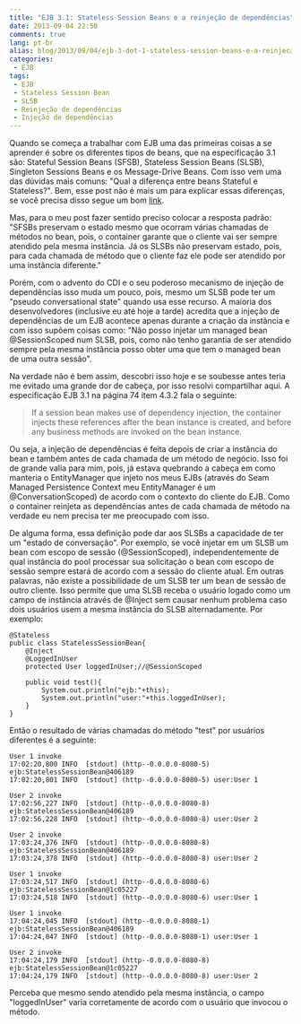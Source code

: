 ```yaml
---
title: "EJB 3.1: Stateless Session Beans e a reinjeção de dependências"
date: 2013-09-04 22:50
comments: true
lang: pt-br
alias: blog/2013/09/04/ejb-3-dot-1-stateless-session-beans-e-a-reinjecao-de-dependencias/index.html
categories:
 - EJB
tags:
 - EJB
 - Stateless Session Bean
 - SLSB
 - Reinjeção de dependências
 - Injeção de dependências
---
```


Quando se começa a trabalhar com EJB uma das primeiras coisas a se aprender é sobre os diferentes tipos de beans, que na especificação 3.1 são: Stateful Session Beans (SFSB), Stateless Session Beans (SLSB), Singleton Sessions Beans e os Message-Drive Beans. Com isso vem uma das dúvidas mais comuns: "Qual a diferença entre beans Stateful e Stateless?". Bem, esse post não é mais um para explicar essas diferenças, se você precisa disso segue um bom <a target="_blank" href="http://www.theserverside.com/tutorial/Which-EJB-to-use-Stateful-stateless-and-singleton-session-beans-compared">link</a>.

<!-- more -->

Mas, para o meu post fazer sentido preciso colocar a resposta padrão: "SFSBs preservam o estado mesmo que ocorram várias chamadas de métodos no bean, pois, o container garante que o cliente vai ser sempre atendido pela mesma instância. Já os SLSBs não preservam estado, pois, para cada chamada de método que o cliente faz ele pode ser atendido por uma instância diferente."

Porém, com o advento do CDI e o seu poderoso mecanismo de injeção de dependências isso muda um pouco, pois, mesmo um SLSB pode ter um "pseudo conversational state" quando usa esse recurso. A maioria dos desenvolvedores (inclusive eu até hoje a tarde) acredita que a injeção de dependências de um EJB acontece apenas durante a criação da instância e com isso supõem coisas como: "Não posso injetar um managed bean @SessionScoped num SLSB, pois, como não tenho garantia de ser atendido sempre pela mesma instância posso obter uma que tem o managed bean de uma outra sessão".

Na verdade não é bem assim, descobri isso hoje e se soubesse antes teria me evitado uma grande dor de cabeça, por isso resolvi compartilhar aqui. A especificação EJB 3.1 na página 74 item 4.3.2 fala o seguinte:
> If a session bean makes use of dependency injection, the container injects these references after the bean instance is created, and before any business methods are invoked on the bean instance.

Ou seja, a injeção de dependências é feita depois de criar a instância do bean e também antes de cada chamada de um método de negócio. Isso foi de grande valia para mim, pois, já estava quebrando a cabeça em como manteria o EntityManager que injeto nos meus EJBs (através do Seam Managed Persistence Context meu EntityManager é um @ConversationScoped) de acordo com o contexto do cliente do EJB. Como o container reinjeta as dependências antes de cada chamada de método na verdade eu nem precisa ter me preocupado com isso.

De alguma forma, essa definição pode dar aos SLSBs a capacidade de ter um "estado de conversação". Por exemplo, se você injetar em um SLSB um bean com escopo de sessão (@SessionScoped), independentemente de qual instância do pool processar sua solicitação o bean com escopo de sessão sempre estará de acordo com a sessão do cliente atual. Em outras palavras, não existe a possibilidade de um SLSB ter um bean de sessão de outro cliente. Isso permite que uma SLSB receba o usuário logado como um campo de instância através de @Inject sem causar nenhum problema caso dois usuários usem a mesma instância do SLSB alternadamente. Por exemplo:

	@Stateless
	public class StatelessSessionBean{
	    @Inject
	    @LoggedInUser
	    protected User loggedInUser;//@SessionScoped

	    public void test(){
	        System.out.println("ejb:"+this);
	        System.out.println("user:"+this.loggedInUser);
	    }
	}

Então o resultado de várias chamadas do método "test" por usuários diferentes é a seguinte:

	User 1 invoke
	17:02:20,800 INFO  [stdout] (http--0.0.0.0-8080-5) ejb:StatelessSessionBean@406189
	17:02:20,801 INFO  [stdout] (http--0.0.0.0-8080-5) user:User 1

	User 2 invoke
	17:02:56,227 INFO  [stdout] (http--0.0.0.0-8080-8) ejb:StatelessSessionBean@406189
	17:02:56,228 INFO  [stdout] (http--0.0.0.0-8080-8) user:User 2

	User 2 invoke
	17:03:24,376 INFO  [stdout] (http--0.0.0.0-8080-8) ejb:StatelessSessionBean@406189
	17:03:24,378 INFO  [stdout] (http--0.0.0.0-8080-8) user:User 2

	User 1 invoke
	17:03:24,517 INFO  [stdout] (http--0.0.0.0-8080-6) ejb:StatelessSessionBean@1c05227
	17:03:24,518 INFO  [stdout] (http--0.0.0.0-8080-6) user:User 1

	User 1 invoke
	17:04:24,045 INFO  [stdout] (http--0.0.0.0-8080-1) ejb:StatelessSessionBean@406189
	17:04:24,047 INFO  [stdout] (http--0.0.0.0-8080-1) user:User 1

	User 2 invoke
	17:04:24,179 INFO  [stdout] (http--0.0.0.0-8080-8) ejb:StatelessSessionBean@1c05227
	17:04:24,179 INFO  [stdout] (http--0.0.0.0-8080-8) user:User 2

Perceba que mesmo sendo atendido pela mesma instância, o campo "loggedInUser" varia corretamente de acordo com o usuário que invocou o método.

